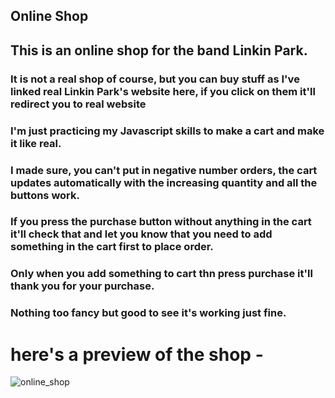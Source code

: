 ## Online Shop

## This is an online shop for the band Linkin Park. <br>
### It is not a real shop of course, but you can buy stuff as I've linked real Linkin Park's website here, if you click on them it'll redirect you to real website <br>
### I'm just practicing my Javascript skills to make a cart and make it like real. <br>
### I made sure, you can't put in negative number orders, the cart updates automatically with the increasing quantity and all the buttons work.
### If you press the purchase button without anything in the cart it'll check that and let you know that you need to add something in the cart first to place order.
### Only when you add something to cart thn press purchase it'll thank you for your purchase.
### Nothing too fancy but good to see it's working just fine.

# here's a preview of the shop - 
![online_shop](https://user-images.githubusercontent.com/86738490/154107516-c55c8f9e-e29f-4029-b4a5-76ce2a0f42d2.png)
